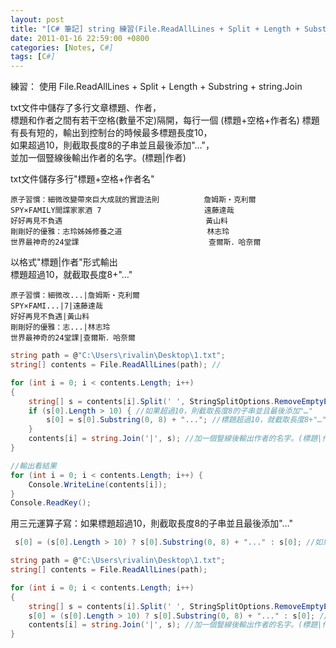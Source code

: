 ```yaml
---
layout: post
title: "[C# 筆記] string 練習(File.ReadAllLines + Split + Length + Substring + string.Join)"
date: 2011-01-16 22:59:00 +0800
categories: [Notes, C#]
tags: [C#]
---
```


練習：
使用 File.ReadAllLines + Split + Length + Substring + string.Join  

txt文件中儲存了多行文章標題、作者，  
標題和作者之間有若干空格(數量不定)隔開，每行一個 (標題+空格+作者名)
標題有長有短的，輸出到控制台的時候最多標題長度10，  
如果超過10，則截取長度8的子串並且最後添加"…"，  
並加一個豎線後輸出作者的名字。(標題|作者)  


txt文件儲存多行"標題+空格+作者名"  
```text
原子習慣：細微改變帶來巨大成就的實證法則          詹姆斯‧克利爾
SPY×FAMILY間諜家家酒 7                       遠藤達哉
好好再見不負遇                                黃山料
剛剛好的優雅：志玲姊姊修養之道                   林志玲
世界最神奇的24堂課                             查爾斯．哈奈爾
```
  
以格式"標題|作者"形式輸出  
標題超過10，就截取長度8+"…"  
```text
原子習慣：細微改...|詹姆斯‧克利爾
SPY×FAMI...|7|遠藤達哉
好好再見不負遇|黃山料
剛剛好的優雅：志...|林志玲
世界最神奇的24堂課|查爾斯．哈奈爾
```
  
```c#
string path = @"C:\Users\rivalin\Desktop\1.txt";
string[] contents = File.ReadAllLines(path); //

for (int i = 0; i < contents.Length; i++)
{
    string[] s = contents[i].Split(' ', StringSplitOptions.RemoveEmptyEntries); //空格分割，去掉空白
    if (s[0].Length > 10) { //如果超過10，則截取長度8的子串並且最後添加"…"
        s[0] = s[0].Substring(0, 8) + "..."; //標題超過10，就截取長度8+"…"
    }
    contents[i] = string.Join('|', s); //加一個豎線後輸出作者的名字。(標題|作者)
}

//輸出看結果
for (int i = 0; i < contents.Length; i++) {
    Console.WriteLine(contents[i]);
}
Console.ReadKey();
```

用三元運算子寫：如果標題超過10，則截取長度8的子串並且最後添加"…"
```c#
 s[0] = (s[0].Length > 10) ? s[0].Substring(0, 8) + "..." : s[0]; //如果超過10，則截取長度8的子串並且最後添加"…"
```

```c#
string path = @"C:\Users\rivalin\Desktop\1.txt";
string[] contents = File.ReadAllLines(path);

for (int i = 0; i < contents.Length; i++)
{
    string[] s = contents[i].Split(' ', StringSplitOptions.RemoveEmptyEntries); //空格分割，去掉空白
    s[0] = (s[0].Length > 10) ? s[0].Substring(0, 8) + "..." : s[0]; //如果超過10，則截取長度8的子串並且最後添加"…"
    contents[i] = string.Join('|', s); //加一個豎線後輸出作者的名字。(標題|作者)
}
```